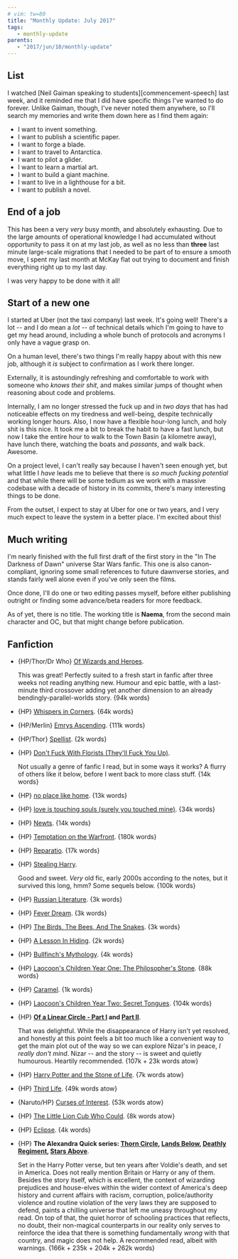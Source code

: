 ```yaml
---
# vim: tw=80
title: "Monthly Update: July 2017"
tags:
   - monthly-update
parents:
   - "2017/jun/10/monthly-update"
---
```


## List

I watched [Neil Gaiman speaking to students][commencement-speech] last week, and
it reminded me that I did have specific things I've wanted to do forever. Unlike
Gaiman, though, I've never noted them anywhere, so I'll search my memories and
write them down here as I find them again:

 - I want to invent something.
 - I want to publish a scientific paper.
 - I want to forge a blade.
 - I want to travel to Antarctica.
 - I want to pilot a glider.
 - I want to learn a martial art.
 - I want to build a giant machine.
 - I want to live in a lighthouse for a bit.
 - I want to publish a novel.

## End of a job

This has been a very _very_ busy month, and absolutely exhausting. Due to the
large amounts of operational knowledge I had accumulated without opportunity to
pass it on at my last job, as well as no less than **three** last minute
large-scale migrations that I needed to be part of to ensure a smooth move, I
spent my last month at McKay flat out trying to document and finish everything
right up to my last day.

I was very happy to be done with it all!

## Start of a new one

I started at Uber (not the taxi company) last week. It's going well! There's a
lot -- and I do mean a _lot_ -- of technical details which I'm going to have to
get my head around, including a whole bunch of protocols and acronyms I only
have a vague grasp on.

On a human level, there's two things I'm really happy about with this new job,
although it _is_ subject to confirmation as I work there longer.

Externally, it is astoundingly refreshing and comfortable to work with someone
who _knows their shit_, and makes similar jumps of thought when reasoning about
code and problems.

Internally, I am no longer stressed the fuck up and in _two days_ that has
had noticeable effects on my tiredness and well-being, despite technically
working longer hours. Also, I now have a flexible hour-long lunch, and holy shit
is this nice. It took me a bit to break the habit to have a fast lunch, but now
I take the entire hour to walk to the Town Basin (a kilometre away), have lunch
there, watching the boats and _passants_, and walk back. Awesome.

On a project level, I can't really say because I haven't seen enough yet, but
what little I _have_ leads me to believe that there is _so much fucking
potential_ and that while there will be some tedium as we work with a massive
codebase with a decade of history in its commits, there's many interesting
things to be done.

From the outset, I expect to stay at Uber for one or two years, and I very much
expect to leave the system in a better place. I'm excited about this!

## Much writing

I'm nearly finished with the full first draft of the first story in the "In The
Darkness of Dawn" universe Star Wars fanfic. This one is also canon-compliant,
ignoring some small references to future dawnverse stories, and stands fairly
well alone even if you've only seen the films.

Once done, I'll do one or two editing passes myself, before either publishing
outright or finding some advance/beta readers for more feedback.

As of yet, there is no title. The working title is **Naema**, from the second
main character and OC, but that might change before publication.

## Fanfiction

 - {HP/Thor/Dr Who} [Of Wizards and Heroes](https://archiveofourown.org/works/4148136).

   This was great! Perfectly suited to a fresh start in fanfic after three weeks
   not reading anything new. Humour and epic battle, with a last-minute third
   crossover adding yet another dimension to an already
   bendingly-parallel-worlds story. {94k words}

 - {HP} [Whispers in Corners](https://archiveofourown.org/works/1134255). {64k words}
 - {HP/Merlin} [Emrys Ascending](https://archiveofourown.org/works/932981). {111k words}
 - {HP/Thor} [Spellist](https://archiveofourown.org/works/5366507). {2k words}

 - {HP} [Don't Fuck With Florists (They'll Fuck You Up)](https://archiveofourown.org/works/7769080).

   Not usually a genre of fanfic I read, but in some ways it works? A flurry of
   others like it below, before I went back to more class stuff. {14k words}

 - {HP} [no place like home](https://archiveofourown.org/works/4308786). {13k words}
 - {HP} [love is touching souls (surely you touched mine)](https://archiveofourown.org/works/5937535). {34k words}
 - {HP} [Newts](https://archiveofourown.org/works/6093769). {14k words}
 - {HP} [Temptation on the Warfront](https://archiveofourown.org/works/4373594). {180k words}
 - {HP} [Reparatio](https://archiveofourown.org/works/5987962). {17k words}

 - {HP} [Stealing Harry](https://archiveofourown.org/works/987408).

   Good and sweet. _Very_ old fic, early 2000s according to the notes, but it
   survived this long, hmm? Some sequels below. {100k words}

 - {HP} [Russian Literature](https://archiveofourown.org/works/991387). {3k words}
 - {HP} [Fever Dream](https://archiveofourown.org/works/991389). {3k words}
 - {HP} [The Birds, The Bees, And The Snakes](https://archiveofourown.org/works/991396). {3k words}
 - {HP} [A Lesson In Hiding](https://archiveofourown.org/works/991398). {2k words}
 - {HP} [Bullfinch's Mythology](https://archiveofourown.org/works/991401). {4k words}
 - {HP} [Laocoon's Children Year One: The Philosopher's Stone](https://archiveofourown.org/works/992265). {88k words}
 - {HP} [Caramel](https://archiveofourown.org/works/992288). {1k words}
 - {HP} [Laocoon's Children Year Two: Secret Tongues](https://archiveofourown.org/works/992558). {104k words}

 - {HP} **[Of a Linear Circle - Part I](https://archiveofourown.org/works/11284494) and [Part II](https://archiveofourown.org/works/11431794)**.

   That was delightful. While the disappearance of Harry isn't yet resolved, and
   honestly at this point feels a bit too much like a convenient way to get the
   main plot out of the way so we can explore Nizar's in peace, _I really don't
   mind_. Nizar -- and the story -- is sweet and quietly humourous. Heartily
   recommended. {107k + 23k words atow}

 - {HP} [Harry Potter and the Stone of Life](https://archiveofourown.org/works/11096073). {7k words atow}
 - {HP} [Third Life](https://archiveofourown.org/works/11163318). {49k words atow}
 - {Naruto/HP} [Curses of Interest](https://archiveofourown.org/works/10603038). {53k words atow}
 - {HP} [The Little Lion Cub Who Could](https://archiveofourown.org/works/10754460). {8k words atow}
 - {HP} [Eclipse](https://archiveofourown.org/works/993712). {4k words}

 - {HP} **The Alexandra Quick series: [Thorn Circle](https://www.fanfiction.net/s/3964606/1/Alexandra-Quick-and-the-Thorn-Circle), [Lands Below](https://www.fanfiction.net/s/4684861/1/Alexandra-Quick-and-the-Lands-Below), [Deathly Regiment](https://www.fanfiction.net/s/5784632/1/Alexandra-Quick-and-the-Deathly-Regiment), [Stars Above](https://www.fanfiction.net/s/7689884/1/Alexandra-Quick-and-the-Stars-Above)**.

   Set in the Harry Potter verse, but ten years after Voldie's death, and set in
   America. Does not really mention Britain or Harry or any of them. Besides the
   story itself, which is excellent, the context of wizarding prejudices and
   house-elves within the wider context of America's deep history and current
   affairs with racism, corruption, police/authority violence and routine
   violation of the very laws they are supposed to defend, paints a chilling
   universe that left me uneasy throughout my read. On top of that, the quiet
   horror of schooling practices that reflects, no doubt, their non-magical
   counterparts in our reality only serves to reinforce the idea that there is
   something fundamentally _wrong_ with that country, and magic does not help.
   A recommended read, albeit with warnings. {166k + 235k + 204k + 262k words}
